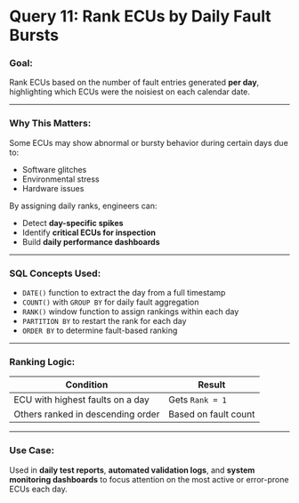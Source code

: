 # Query 11: Rank ECUs by Daily Fault Bursts

### Goal:
Rank ECUs based on the number of fault entries generated **per day**, highlighting which ECUs were the noisiest on each calendar date.

---

### Why This Matters:
Some ECUs may show abnormal or bursty behavior during certain days due to:
- Software glitches
- Environmental stress
- Hardware issues

By assigning daily ranks, engineers can:
- Detect **day-specific spikes**
- Identify **critical ECUs for inspection**
- Build **daily performance dashboards**

---

### SQL Concepts Used:
- `DATE()` function to extract the day from a full timestamp
- `COUNT()` with `GROUP BY` for daily fault aggregation
- `RANK()` window function to assign rankings within each day
- `PARTITION BY` to restart the rank for each day
- `ORDER BY` to determine fault-based ranking

---

### Ranking Logic:
| Condition                          | Result              |
|-----------------------------------|---------------------|
| ECU with highest faults on a day  | Gets `Rank = 1`     |
| Others ranked in descending order | Based on fault count |

---

### Use Case:
Used in **daily test reports**, **automated validation logs**, and **system monitoring dashboards** to focus attention on the most active or error-prone ECUs each day.

